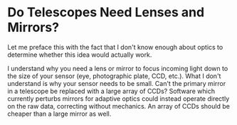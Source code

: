 # Do Telescopes Need Lenses and Mirrors?

Let me preface this with the fact that I don't know enough about
optics to determine whether this idea would actually work.

I understand why you need a lens or mirror to focus incoming light
down to the size of your sensor (eye, photographic plate, CCD, etc.).
What I don't understand is why your sensor needs to be small. Can't
the primary mirror in a telescope be replaced with a large array of
CCDs? Software which currently perturbs mirrors for adaptive optics
could instead operate directly on the raw data, correcting without
mechanics. An array of CCDs should be cheaper than a large mirror as
well.
